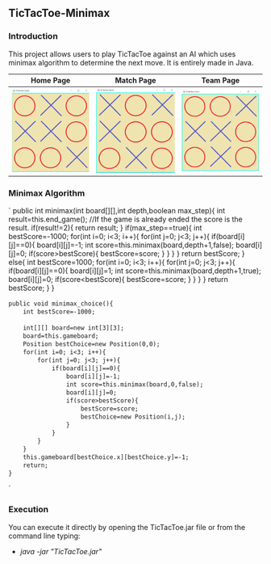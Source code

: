 ## TicTacToe-Minimax

### Introduction

This project allows users to play TicTacToe against an AI which uses minimax algorithm to determine the next move. It is entirely made in Java.

| Home Page | Match Page | Team Page |
|---|---|---|
|![Image1](images/img1.PNG) | ![Image2](images/img2.PNG) |![Image3](images/img3.PNG)|

### Minimax Algorithm
`
public int minimax(int board[][],int depth,boolean max_step){
        int result=this.end_game();
        //If the game is already ended the score is the result.
        if(result!=2){
            return result;
        }
        if(max_step==true){
            int bestScore=-1000;
            for(int i=0; i<3; i++){
                for(int j=0; j<3; j++){
                    if(board[i][j]==0){
                        board[i][j]=-1;
                        int score=this.minimax(board,depth+1,false);
                        board[i][j]=0;
                        if(score>bestScore){
                            bestScore=score;
                        }
                    }
                }
            }
            return bestScore;
        }
        else{
            int bestScore=1000;
            for(int i=0; i<3; i++){
                for(int j=0; j<3; j++){
                    if(board[i][j]==0){
                        board[i][j]=1;
                        int score=this.minimax(board,depth+1,true);
                        board[i][j]=0;
                        if(score<bestScore){
                            bestScore=score;
                        }
                    }
                }
            }
            return bestScore;
        }
    }
    
    
    public void minimax_choice(){
        int bestScore=-1000;
        
        int[][] board=new int[3][3];
        board=this.gameboard;
        Position bestChoice=new Position(0,0);
        for(int i=0; i<3; i++){
            for(int j=0; j<3; j++){
                if(board[i][j]==0){
                    board[i][j]=-1;
                    int score=this.minimax(board,0,false);
                    board[i][j]=0;
                    if(score>bestScore){
                        bestScore=score;
                        bestChoice=new Position(i,j);
                    }
                }
            }
        }
        this.gameboard[bestChoice.x][bestChoice.y]=-1;
        return;
    }
`
### Execution 

You can execute it directly by opening the TicTacToe.jar file or from the command line typing:

* *java -jar "TicTacToe.jar"* 



